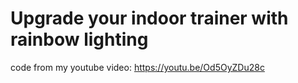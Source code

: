 # Upgrade your indoor trainer with rainbow lighting

code from my youtube video: https://youtu.be/Od5OyZDu28c